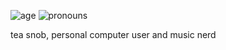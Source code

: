 ![age](https://img.shields.io/badge/age-17-blue) ![pronouns](https://img.shields.io/endpoint?url=https://pronoundb.org/shields/605b49450a76712a6e5fdd29&style=flat&color=9262d6)

tea snob, personal computer user and music nerd
